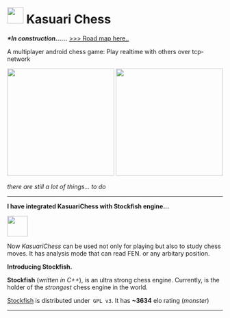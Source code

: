 <h1><img src="https://github.com/fevpallar/KasuariChess/assets/17115595/6aa56c42-f348-4139-a941-1057380155ab" width="38" /> Kasuari Chess</h1>

<i><b>*In construction......</b></i>
<a href ="https://github.com/users/fevpallar/projects/1/views/1">  >>> Road map here.. </a>

<p>A multiplayer android chess game: Play realtime with others over tcp-network<p>



<img src="https://github.com/fevpallar/KasuariChess/assets/17115595/e7b20155-9829-4fd6-88b0-2ea2a3b70d9c" width="250" />
<img src="https://github.com/fevpallar/KasuariChess/assets/17115595/be0d5475-8eb5-4495-b02b-2c5a3a826e21" width="250" />

<i>there are still a lot of things... to do</i>
<br>

---

**I have integrated KasuariChess with Stockfish engine...**

<img src="https://github.com/fevpallar/KasuariChess/assets/17115595/ae531b80-1eed-42d1-a5e5-c4f60d183549" width="48" />

Now _KasuariChess_ can be used not only for playing but also to study chess moves. It has analysis mode that can read FEN.
or any arbitary position.

**Introducing Stockfish.**

**Stockfish** (_written in C++_), is an ultra strong chess engine. Currently, is the holder of the _strongest_ chess engine in the world.


<a href="https://github.com/official-stockfish">Stockfish</a> is distributed under` GPL v3`. It has **~3634** elo rating (_monster_)












<hr>
